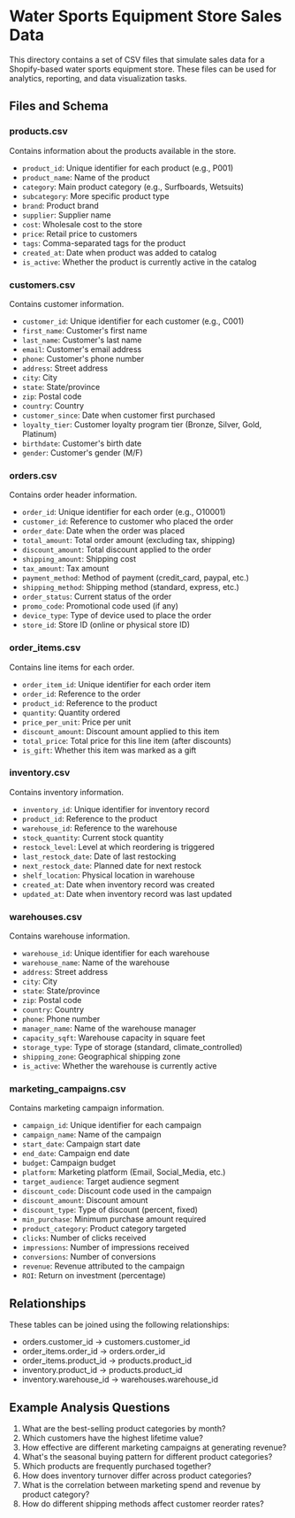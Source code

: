 # Water Sports Equipment Store Sales Data

This directory contains a set of CSV files that simulate sales data for a Shopify-based water sports equipment store. These files can be used for analytics, reporting, and data visualization tasks.

## Files and Schema

### products.csv
Contains information about the products available in the store.
- `product_id`: Unique identifier for each product (e.g., P001)
- `product_name`: Name of the product
- `category`: Main product category (e.g., Surfboards, Wetsuits)
- `subcategory`: More specific product type
- `brand`: Product brand
- `supplier`: Supplier name
- `cost`: Wholesale cost to the store
- `price`: Retail price to customers
- `tags`: Comma-separated tags for the product
- `created_at`: Date when product was added to catalog
- `is_active`: Whether the product is currently active in the catalog

### customers.csv
Contains customer information.
- `customer_id`: Unique identifier for each customer (e.g., C001)
- `first_name`: Customer's first name
- `last_name`: Customer's last name
- `email`: Customer's email address
- `phone`: Customer's phone number
- `address`: Street address
- `city`: City
- `state`: State/province
- `zip`: Postal code
- `country`: Country
- `customer_since`: Date when customer first purchased
- `loyalty_tier`: Customer loyalty program tier (Bronze, Silver, Gold, Platinum)
- `birthdate`: Customer's birth date
- `gender`: Customer's gender (M/F)

### orders.csv
Contains order header information.
- `order_id`: Unique identifier for each order (e.g., O10001)
- `customer_id`: Reference to customer who placed the order
- `order_date`: Date when the order was placed
- `total_amount`: Total order amount (excluding tax, shipping)
- `discount_amount`: Total discount applied to the order
- `shipping_amount`: Shipping cost
- `tax_amount`: Tax amount
- `payment_method`: Method of payment (credit_card, paypal, etc.)
- `shipping_method`: Shipping method (standard, express, etc.)
- `order_status`: Current status of the order
- `promo_code`: Promotional code used (if any)
- `device_type`: Type of device used to place the order
- `store_id`: Store ID (online or physical store ID)

### order_items.csv
Contains line items for each order.
- `order_item_id`: Unique identifier for each order item
- `order_id`: Reference to the order
- `product_id`: Reference to the product
- `quantity`: Quantity ordered
- `price_per_unit`: Price per unit
- `discount_amount`: Discount amount applied to this item
- `total_price`: Total price for this line item (after discounts)
- `is_gift`: Whether this item was marked as a gift

### inventory.csv
Contains inventory information.
- `inventory_id`: Unique identifier for inventory record
- `product_id`: Reference to the product
- `warehouse_id`: Reference to the warehouse
- `stock_quantity`: Current stock quantity
- `restock_level`: Level at which reordering is triggered
- `last_restock_date`: Date of last restocking
- `next_restock_date`: Planned date for next restock
- `shelf_location`: Physical location in warehouse
- `created_at`: Date when inventory record was created
- `updated_at`: Date when inventory record was last updated

### warehouses.csv
Contains warehouse information.
- `warehouse_id`: Unique identifier for each warehouse
- `warehouse_name`: Name of the warehouse
- `address`: Street address
- `city`: City
- `state`: State/province
- `zip`: Postal code
- `country`: Country
- `phone`: Phone number
- `manager_name`: Name of the warehouse manager
- `capacity_sqft`: Warehouse capacity in square feet
- `storage_type`: Type of storage (standard, climate_controlled)
- `shipping_zone`: Geographical shipping zone
- `is_active`: Whether the warehouse is currently active

### marketing_campaigns.csv
Contains marketing campaign information.
- `campaign_id`: Unique identifier for each campaign
- `campaign_name`: Name of the campaign
- `start_date`: Campaign start date
- `end_date`: Campaign end date
- `budget`: Campaign budget
- `platform`: Marketing platform (Email, Social_Media, etc.)
- `target_audience`: Target audience segment
- `discount_code`: Discount code used in the campaign
- `discount_amount`: Discount amount
- `discount_type`: Type of discount (percent, fixed)
- `min_purchase`: Minimum purchase amount required
- `product_category`: Product category targeted
- `clicks`: Number of clicks received
- `impressions`: Number of impressions received
- `conversions`: Number of conversions
- `revenue`: Revenue attributed to the campaign
- `ROI`: Return on investment (percentage)

## Relationships

These tables can be joined using the following relationships:
- orders.customer_id → customers.customer_id
- order_items.order_id → orders.order_id
- order_items.product_id → products.product_id
- inventory.product_id → products.product_id
- inventory.warehouse_id → warehouses.warehouse_id

## Example Analysis Questions

1. What are the best-selling product categories by month?
2. Which customers have the highest lifetime value?
3. How effective are different marketing campaigns at generating revenue?
4. What's the seasonal buying pattern for different product categories?
5. Which products are frequently purchased together?
6. How does inventory turnover differ across product categories?
7. What is the correlation between marketing spend and revenue by product category?
8. How do different shipping methods affect customer reorder rates? 